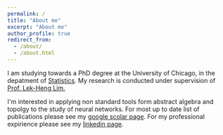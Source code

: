 ```yaml
---
permalink: /
title: "About me"
excerpt: "About me"
author_profile: true
redirect_from: 
  - /about/
  - /about.html
---
```


I am studying towards a PhD degree at the University of Chicago, in the depatment of [Statistics](https://galton.uchicago.edu/). My research is conducted under supervision of [Prof. Lek-Heng Lim.](https://www.stat.uchicago.edu/~lekheng/)

I'm interested in applying non standard tools form abstract algebra and topolgy to the study of neural networks. For most up to date list of publications please see my [google scolar page](https://scholar.google.com/citations?user=qWdJyrMAAAAJ&hl=en). 
For my professional expirience please see my [linkedin page](https://www.linkedin.com/in/greg-naitzat-783a9b4/).  


